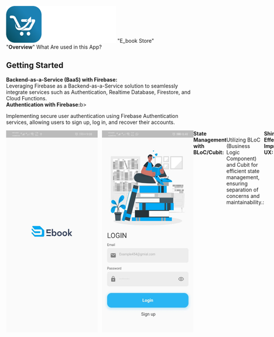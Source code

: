 <img src="https://github.com/MohammedRostom/E_commerceApp-SOUQLY-/blob/main/ScreenShots/iconApp.png" alt="logoApp" width="300" height="100"/>
"E_book Store"
<br>
"<b>Overview</b>" What Are used in this App? 
<h2>Getting Started</h2>

<b>Backend-as-a-Service (BaaS) with Firebase:</b><br>
Leveraging Firebase as a Backend-as-a-Service solution to seamlessly integrate services such as Authentication, Realtime Database, Firestore, and Cloud Functions.<br>
<b>Authentication with Firebase:</b>b><br>

Implementing secure user authentication using Firebase Authentication services, allowing users to sign up, log in, and recover their accounts.
<div style="display: flex; justify-content: space-evenly;">
<img src="https://github.com/MohammedRostom/E_Book-Store/blob/main/lib/ScreenShots/1.jpg" alt="logoApp" width="250" height="550"/>
    &nbsp;&nbsp;&nbsp;
<img src="https://github.com/MohammedRostom/E_Book-Store/blob/main/lib/ScreenShots/2.jpg" alt="logoApp" width="250" height="550"/>
<br><br>
<b>State Management with BLoC/Cubit:</b><br>
Utilizing BLoC (Business Logic Component) and Cubit for efficient state management, ensuring separation of concerns and maintainability.:<br>
<b>Shimmer Effect for Improved UX:</b><br>
Incorporating a shimmer effect during data loading to enhance the user experience, providing a visually appealing loading animation.:<br>
<b>Clean Architecture Design And SOLD principals:</b><br>
Adhering to Clean Architecture principles to organize the codebase into layers (Presentation, Domain, Data), fostering modularity and scalability.:<br>
<b>API Integration for External Data:</b><br>
Integrating external APIs to fetch and display dynamic data, enhancing the app's capabilities and providing real-time information.:<br>
<h3>Light Theme</h3>
<div style="display: flex; justify-content: space-evenly;">
<img src="https://github.com/MohammedRostom/E_Book-Store/blob/main/lib/ScreenShots/4.jpg" alt="logoApp" width="250" height="550"/>
    &nbsp;&nbsp;&nbsp;
<img src="https://github.com/MohammedRostom/E_Book-Store/blob/main/lib/ScreenShots/5.jpg" alt="logoApp" width="250" height="550"/>
    &nbsp;&nbsp;&nbsp;
<img src="https://github.com/MohammedRostom/E_Book-Store/blob/main/lib/ScreenShots/6.jpg" alt="logoApp" width="250" height="550"/>
</div>
<h3>Dark Theme</h3>
<div style="display: flex; justify-content: space-evenly;">
<img src="https://github.com/MohammedRostom/E_Book-Store/blob/main/lib/ScreenShots/11.jpg" alt="logoApp" width="250" height="550"/>
    &nbsp;&nbsp;&nbsp;
<img src="https://github.com/MohammedRostom/E_Book-Store/blob/main/lib/ScreenShots/22.jpg" alt="logoApp" width="250" height="550"/>
    &nbsp;&nbsp;&nbsp;
<img src="https://github.com/MohammedRostom/E_Book-Store/blob/main/lib/ScreenShots/33.jpg" alt="logoApp" width="250" height="550"/>
</div>
<br><br><br>
<b>Onboarding for New Users:</b><br>
Implementing an onboarding experience to guide new users through key features and functionalities of the app.:<br>
<div>
<img src="https://github.com/MohammedRostom/E_commerceApp-SOUQLY-/blob/main/ScreenShots/onbord.png" alt="logoApp" width="300" height="630"/>
</div>

<b>Caching with Shared Preferences && Edit Profile Functionality:</b><br>
Utilizing Shared Preferences for local caching, improving app performance by reducing the need for frequent network requests.
Persistent User Login State and Implementing mechanisms to keep users logged in between app sessions, enhancing user convenience and reducing the need for repeated logins
Enabling users to customize their profiles by providing functionality to edit personal information, change profile pictures, and update other profile details<br>
<div>
<img src="https://github.com/MohammedRostom/E_commerceApp-SOUQLY-/blob/main/ScreenShots/profilacahing.png" alt="logoApp" width="300" height="630"/>
</div>
<br><br>

<b>Custom Widgets for Consistent UI:</b><br>
Designing and utilizing custom widgets throughout the app to maintain a consistent and visually appealing user interface, promoting code reusability<br>
<b>SQLite CRUD Operations for Local Data:</b><br>
Employing SQLite for CRUD operations, enabling local storage and retrieval of data, providing offline capabilities and a smoother user experience.
<div style="display: flex; justify-content: space-evenly;">
<img src="https://github.com/MohammedRostom/E_commerceApp-SOUQLY-/blob/main/ScreenShots/cart.png" alt="logoApp" width="250" height="550"/>
    &nbsp;&nbsp;&nbsp;
<img src="https://github.com/MohammedRostom/E_commerceApp-SOUQLY-/blob/main/ScreenShots/productSingle.png" alt="logoApp" width="250" height="550"/>
</div>
<br><br><br>


<b>Integration with Payment Services (PayMob):</b><br>
Integrating PayMob for handling payment services, enabling users to securely make payments for services or products through a reliable payment gateway<br>
<div style="display: flex; justify-content: space-evenly;">
<img src="https://github.com/MohammedRostom/E_commerceApp-SOUQLY-/blob/main/ScreenShots/payscreen.png" alt="logoApp" width="250" height="550"/>
    &nbsp;&nbsp;&nbsp;
<img src="https://github.com/MohammedRostom/E_commerceApp-SOUQLY-/blob/main/ScreenShots/paument.png" alt="logoApp" width="250" height="550"/>
</div>
<h5>Started design this by me With UI/UX Designing</h5>
<ul>
<li><h2>  ui/ux Design App link 😉👇👌</h2></li>
    <li> https://www.behance.net/gallery/188657973/Casestudy-SOUQLY-e-commerce-Platform-(App-Website)</li>
  <ul><br><br><br>
For help getting started with Flutter development, view the
[online documentation](https://docs.flutter.dev/), which offers tutorials,
samples, guidance on mobile development, and a full API reference.
